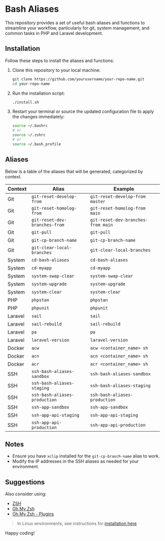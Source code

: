 # Bash Aliases

This repository provides a set of useful bash aliases and functions to streamline your workflow, particularly for git, system management, and common tasks in PHP and Laravel development.

## Installation

Follow these steps to install the aliases and functions:

1. Clone this repository to your local machine:
    ```bash
    git clone https://github.com/yourusername/your-repo-name.git
    cd your-repo-name
    ```

2. Run the installation script:
    ```bash
    ./install.sh
    ```

3. Restart your terminal or source the updated configuration file to apply the changes immediately:
    ```bash
    source ~/.bashrc
    # or
    source ~/.zshrc
    # or
    source ~/.bash_profile
    ```

## Aliases

Below is a table of the aliases that will be generated, categorized by context.

| Context  | Alias                          | Example                             |
|----------|--------------------------------|-------------------------------------|
| Git      | `git-reset-develop-from`       | `git-reset-develop-from master`     |
| Git      | `git-reset-homolog-from`       | `git-reset-homolog-from main`       |
| Git      | `git-reset-dev-branches-from`  | `git-reset-dev-branches-from main`  |
| Git      | `git-pull`                     | `git-pull`                          |
| Git      | `git-cp-branch-name`           | `git-cp-branch-name`                |
| Git      | `git-clear-local-branches`     | `git-clear-local-branches`          |
| System   | `cd-bash-aliases`              | `cd-bash-aliases`                   |
| System   | `cd-myapp`                     | `cd-myapp`                          |
| System   | `system-swap-clear`            | `system-swap-clear`                 |
| System   | `system-upgrade`               | `system-upgrade`                    |
| System   | `system-clear`                 | `system-clear`                      |
| PHP      | `phpstan`                      | `phpstan`                           |
| PHP      | `phpunit`                      | `phpunit`                           |
| Laravel  | `sail`                         | `sail`                              |
| Laravel  | `sail-rebuild`                 | `sail-rebuild`                      |
| Laravel  | `pa`                           | `pa`                                |
| Laravel  | `laravel-version`              | `laravel-version`                   |
| Docker   | `acw`                          | `acw <container_name> sh`           |
| Docker   | `acn`                          | `acn <container_name> sh`           |
| Docker   | `acr`                          | `acr <container_name> sh`           |
| SSH      | `ssh-bash-aliases-sandbox`     | `ssh-bash-aliases-sandbox`          |
| SSH      | `ssh-bash-aliases-staging`     | `ssh-bash-aliases-staging`          |
| SSH      | `ssh-bash-aliases-production`  | `ssh-bash-aliases-production`       |
| SSH      | `ssh-app-sandbox`              | `ssh-app-sandbox`                   |
| SSH      | `ssh-app-api-staging`          | `ssh-app-api-staging`               |
| SSH      | `ssh-app-api-production`       | `ssh-app-api-production`            |


## Notes

- Ensure you have `xclip` installed for the `git-cp-branch-name` alias to work.
- Modify the IP addresses in the SSH aliases as needed for your environment.

## Suggestions

Also consider using:
- [ZSH](https://github.com/ohmyzsh/ohmyzsh/wiki/Installing-ZSH)
- [Oh My Zsh](https://github.com/ohmyzsh/ohmyzsh)
- [Oh My Zsh  - Plugins](https://github.com/ohmyzsh/ohmyzsh/wiki/Plugins)

> In Linux environments, see instructions for [installation here](https://github.com/jrfernandodasilva/debian-12?tab=readme-ov-file#13-zsh-and-oh-my-zsh)


Happy coding!